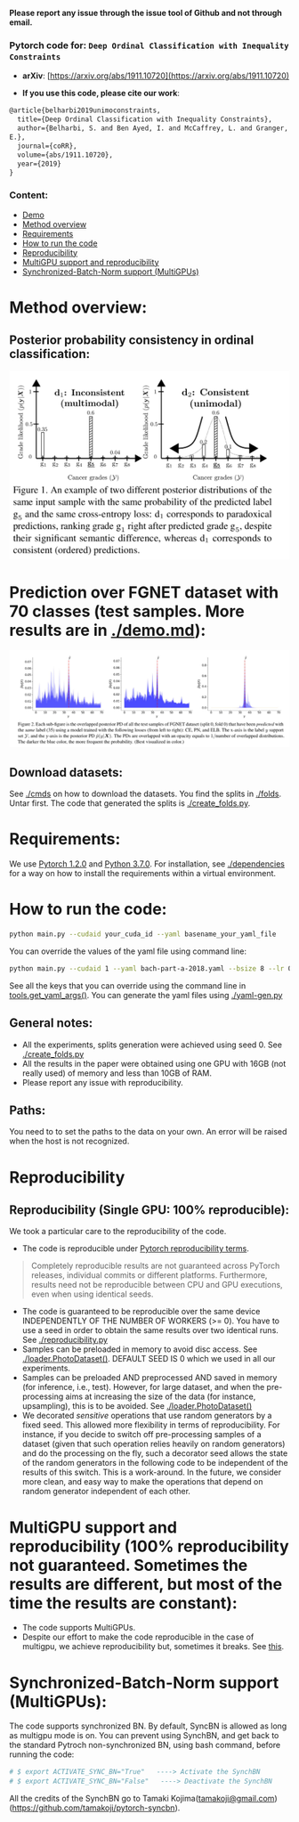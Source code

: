 **Please report any issue through the issue tool of Github and not through email.**

### Pytorch code for: `Deep Ordinal Classification with Inequality Constraints`

* **arXiv**: [https://arxiv.org/abs/1911.10720](https://arxiv.org/abs/1911.10720)

* **If you use this code, please cite our work**:
```
@article{belharbi2019unimoconstraints,
  title={Deep Ordinal Classification with Inequality Constraints},
  author={Belharbi, S. and Ben Ayed, I. and McCaffrey, L. and Granger, E.},
  journal={coRR},
  volume={abs/1911.10720},
  year={2019}
}
```

### Content:
* [Demo](#prediction-test-samples-more-results-with-high-resolution-are-in-demom)
* [Method overview](#methodOverview)
* [Requirements](#requirements)
* [How to run the code](#runCode)
* [Reproducibility](#reproducibility)
* [MultiGPU support and reproducibility](#multigpuSupport)
* [Synchronized-Batch-Norm support (MultiGPUs)](#synchBNSupportMultigpu)


# <a name="methodOverview"></a> Method overview:
## Posterior probability consistency in ordinal classification:
![intuition](doc/pb.png)

# Prediction over FGNET dataset with 70 classes (test samples. More results are in [./demo.md](./demo.md)):
![example](doc/example.png)


## Download datasets:
See [./cmds](./cmds) on how to download the datasets. You find the splits in [./folds](./folds). Untar first.
The code that generated the splits is [./create_folds.py](./create_folds.py).



# <a name="requirements"></a> Requirements:
We use [Pytorch 1.2.0](https://pytorch.org/) and [Python 3.7.0](https://www.python.org). For installation, see [
./dependencies](./dependencies) for a way on how to install the requirements within a virtual environment.



# <a name="runCode"></a> How to run the code:
```bash
python main.py --cudaid your_cuda_id --yaml basename_your_yaml_file
```
You can override the values of the yaml file using command line:
```bash
python main.py --cudaid 1 --yaml bach-part-a-2018.yaml --bsize 8 --lr 0.001 --wdecay 1e-05 --momentum 0.9 --epoch 4 --stepsize 100 --modelname resnet18 --alpha 0.6 --kmax 0.1 --kmin 0.1 --dout 0.0 --modalities 5 --pretrained True  --dataset bach-part-a-2018 --split 0 --fold 0  --loss LossCE
```
See all the keys that you can override using the command line in  [tools.get_yaml_args()](./tools.py). You can generate the yaml files using [./yaml-gen.py](yaml-gen.py)

## General notes:
* All the experiments, splits generation were achieved using seed 0. See [./create_folds.py](./create_folds.py)
* All the results in the paper were obtained using one GPU with 16GB (not really used) of memory and less than 10GB of RAM.
* Please report any issue with reproducibility.

## Paths:
You need to to set the paths to the data on your own. An error will be raised when the host is not recognized.

# <a name="reproducibility"></a> Reproducibility
## Reproducibility (Single GPU: 100% reproducible):

We took a particular care to the reproducibility of the code.
* The code is reproducible under [Pytorch reproducibility terms](https://pytorch.org/docs/stable/notes/randomness.html).
> Completely reproducible results are not guaranteed across PyTorch releases, individual commits or different platforms.
 Furthermore, results need not be reproducible between CPU and GPU executions, even when using identical seeds.
* The code is guaranteed to be reproducible over the same device INDEPENDENTLY OF THE NUMBER OF WORKERS (>= 0). You
have to use a seed in order to obtain the same results over two identical runs. See [./reproducibility.py](./reproducibility.py)
* Samples can be preloaded in memory to avoid disc access. See [./loader.PhotoDataset()](./loader.py). DEFAULT SEED
IS 0 which we used in all our experiments.
* Samples can be preloaded AND preprocessed AND saved in memory (for inference, i.e., test). However, for large
dataset, and when the pre-processing aims at increasing the size of the data (for instance, upsampling), this is to
be avoided. See [./loader.PhotoDataset()](./loader.py)
* We decorated *sensitive* operations that use random generators by a fixed seed. This allowed more flexibility in
terms of reproducibility. For instance, if you decide to switch off pre-processing samples of a dataset (given that
such operation relies heavily on random generators) and do the processing on the fly, such a decorator seed allows the
state of the random generators in the following code to be independent of the results of this switch. This is a
work-around. In the future, we consider more clean, and easy way to make the operations that depend on random
generator independent of each other.


# <a name="multigpuSupport"></a> MultiGPU support and reproducibility (100% reproducibility not guaranteed. Sometimes the results are different, but most of the time the results are constant):
* The code supports MultiGPUs.
* Despite our effort to make the code reproducible in the case of multigpu, we achieve reproducibility but,
sometimes it breaks. See [this](https://discuss.pytorch.org/t/reproducibility-over-multigpus-is-impossible-until-randomness-of-threads-is-controled-and-yet/47079?u=sbelharbi).


# <a name="synchBNSupportMultigpu"></a> Synchronized-Batch-Norm support (MultiGPUs):
The code supports synchronized BN. By default, SyncBN is allowed as long as multigpu mode is on. You can prevent
using SynchBN, and get back to the standard Pytroch non-synchronized BN, using bash command, before running the code:
```bash
# $ export ACTIVATE_SYNC_BN="True"   ----> Activate the SynchBN
# $ export ACTIVATE_SYNC_BN="False"   ----> Deactivate the SynchBN
```
All the credits of the SynchBN go to Tamaki Kojima(tamakoji@gmail.com) (https://github.com/tamakoji/pytorch-syncbn).
